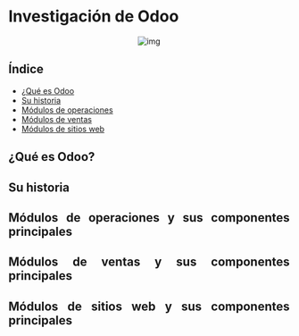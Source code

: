 # Investigación de Odoo

<div align=center>

![img](https://i0.wp.com/www.imaginae.net/wp-content/uploads/2018/03/odoo-image21-mod4-e1499877947514.png?resize=500%2C458&ssl=1)

</div>

<div align=justify>

## Índice

- [¿Qué es Odoo](#¿qué-es-odoo)
- [Su historia](#su-historia)
- [Módulos de operaciones](#módulos-de-operaciones-y-sus-componentes-principales)
- [Módulos de ventas](#módulos-de-ventas-y-sus-componentes-principales)
- [Módulos de sitios web](#módulos-de-sitios-web-y-sus-componentes-principales)

## ¿Qué es Odoo?

## Su historia

## Módulos de operaciones y sus componentes principales

## Módulos de ventas y sus componentes principales

## Módulos de sitios web y sus componentes principales

</div>